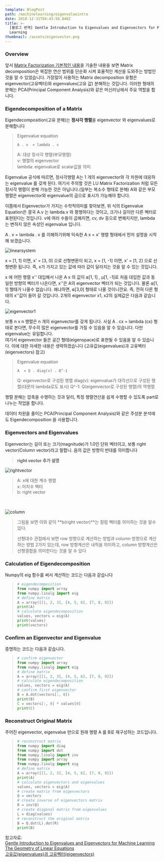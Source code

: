 ```yaml
---
template: BlogPost
path: /machinelearning/eigenvalueintro
date: 2018-12-31T04:43:58.848Z
title: >-
  [블로그 번역] Gentle Introduction to Eigenvalues and Eigenvectors for Machine
  Learning
thumbnail: /assets/eigenvector.png
---
```

### Overview

앞서 [Matrix Factorization 기본적인 내용](https://coolog.netlify.com/machinelearning/matrixfactorizationintro)을 기술한 내용을 보면 Matrix decomposition은 복잡한 연산 범위를 단순화 시켜 효율적인 계산을 도와주는 방법인 것을 알 수 있었습니다.  가장많이 사용하는 Matrix decomposition 유형은 eigenvector(고유벡터)와 eigenvalues(고유 값) 분해하는 것입니다. 이러한 형태의 분해는 PCA(Principal Component Analysis)와 같은 머신러닝에서 주요 역할을 합니다. 

### Eigendecomposition of a Matrix

Eigendecomposition(고유 분해)는 **정사각 행렬**을 eigenvector 와 eigenvalues로 분해합니다

> Eigenvalue equation 
>
> ```
> A . v  = lambda . v
> ```
>
> A: 대상 정사각 행렬(부모행렬)\
> v: 행렬의 eigenvector \
> lambda: eigenvalue로 scalar값을 의미

Eigenvalue 공식에 따르면, 정사각행렬 A는 1 개의 eigenvector와 각 차원에 대응하는 eigenvalue 를 갖게 된다. 여기서 주의할 것은 LU Matrix Factorization 처럼 모든 정사각 행렬이 분해 가능한 것은 아닙니다.(일부는 복소수 형태로 분해) A와 같은 부모행렬은 eigenvector와 eigenvalue의 곱으로 표시가 가능해야 합니다. 

이쯤에서 Eigenvector가 가지는 수학적의미를 찾아보면, 위 식의 Eigenvalue Equation은 결국 A.v 는 lambda.v 와 평행하다는 것이고, 크기나 길이만 다른 벡터로 표현된다는 것입니다. v에 여러 수들이 곱해지면, cv, dv 등으로 변해지지만, lambda는 변하지 않은 속성인 eigenvalue 입니다. 

A . v = lambda . v 를 이해하기위해 익숙한 A x = x' 행렬 형태에서 먼저 설명을 시작해 보겠습니다.  

![linearsystem](/assets/Linearsystem.png "linearsystem")

x = \[1, 1] 이면, x' = \[3, 0] 으로 선형변환이 되고, x = \[1, -1] 이면, x' = \[1, 2] 으로 선형변환 됩니다. 즉, x가 가지고 있는 값에 따라 값이 달라지는 것을 알 수 있는 것입니다. 

x 에 어떤 행렬 x'' 대입해서 나온 A x 의 값이 ⍺\[1, 1] , µ\[1, -1]로 처음 대입한 값과 동일한 방향의 벡터가 나온다면, x''은 A의 eigenvector 벡터가 되는 것입니다. 물론 ⍺\[1, 1] 형태가 나올수 없습니다. 왜냐하면, ⍺\[3,0] 형태로 나올 것이니깐요. 즉, 전혀 다른 형태의 x''값이 들어 갈 것입니다. 2개의 eigenvector x1, x2의 실제값은 다음과 같습니다.

![eigenvector1](/assets/eigenvector_1.png "eigenvector1")


보통 n x n 행렬은 n 개의 eigenvector를 갖게 됩니다. 사실 A . cx = lambda (cx) 형태로 본다면, 무수히 많은 eigenvector를 가질 수 있음을 알 수 있습니다. 다만 eigenvalue는 유일합니다. \
여기서 eigenvector 들은 공간 형태(eigenspace)로 표현될 수 있음을 알 수 있습니다. 이에 대한 자세한 내용은 생략하겠습니다 (고유값(eigenvalues)과 고유벡터(eigenvectors) 참고)


> Eigenvalue equation 
>
> ```
> A  = Q . diag(v) . Q^-1
> ```
>
> Q: eigenvector로 구성된 행렬 diag(v): eigenvalue가 대각선으로 구성된 행렬(대문자 lambda로도 표시) Q^-1: Q(eigenvector로 구성된 행렬)의 역행렬

행렬 분해는 압축을 수행하는 것과 달리, 특정 행렬연산을 쉽게 수행할 수 있도록 part로 나누는 작업을 합니다. 

데이터 차원을 줄이는 PCA(Principal Component Analysis)와 같은 주성분 분석에도 Eigendecomposition 을 사용합니다. 

### Eigenvectors and Eigenvalues

Eigenvector는 길이 또는 크기(magnitude)가 1.0인 단위 벡터이고, 보통 right vector(Column vector)라고 말합니. 음의 값은 방향이 반대를 의미합니다

> **right vector 추가 설명**

![rightvector](/assets/rightvector.png "rightvector")

> A: x에 대한 계수 행렬 \
> x: 미지수 벡터 \
> b: right vector 

\
\
![column](/assets/column.png "column")

> 그림을 보면 이와 같이 **b(right vector)**는 칼럼 벡터를 의미하는 것을 알수 있다.
>
> 선형대수 관점에서 보면 row 방향으로 계산하는 방법과 column 방향으로 계산하는 방법 2가지 있는데, row 방향계산은 내적을 의미하고, column 방향계산은 선형결합을 의미한다는 것을 알 수 있다


### Calculation of Eigendecomposition

Numpy의 eig 함수를 써서 계산하는 코드는 다음과 같습니다

> ```python
> # eigendecomposition
> from numpy import array
> from numpy.linalg import eig
> # define matrix
> A = array([[1, 2, 3], [4, 5, 6], [7, 8, 9]])
> print(A)
> # calculate eigendecomposition
> values, vectors = eig(A)
> print(values)
> print(vectors)
> ```


### Confirm an Eigenvector and Eigenvalue

증명하는 코드는 다음과 같습니다. 

> ```python
> # confirm eigenvector
> from numpy import array
> from numpy.linalg import eig
> # define matrix
> A = array([[1, 2, 3], [4, 5, 6], [7, 8, 9]])
> # calculate eigendecomposition
> values, vectors = eig(A)
> # confirm first eigenvector
> B = A.dot(vectors[:, 0])
> print(B)
> C = vectors[:, 0] * values[0]
> print(C)
> ```


### Reconstruct Original Matrix

주어진 eigenvector, eigenvalue 만으로 원래 행렬 A 를 B로 재구성하는 코드입니다.

> ```python
> # reconstruct matrix
> from numpy import diag
> from numpy import dot
> from numpy.linalg import inv
> from numpy import array
> from numpy.linalg import eig
> # define matrix
> A = array([[1, 2, 3], [4, 5, 6], [7, 8, 9]])
> print(A)
> # calculate eigenvectors and eigenvalues
> values, vectors = eig(A)
> # create matrix from eigenvectors
> Q = vectors
> # create inverse of eigenvectors matrix
> R = inv(Q)
> # create diagonal matrix from eigenvalues
> L = diag(values)
> # reconstruct the original matrix
> B = Q.dot(L).dot(R)
> print(B)
> ```

참고자료: \
[Gentle Introduction to Eigenvalues and Eigenvectors for Machine Learning](https://machinelearningmastery.com/introduction-to-eigendecomposition-eigenvalues-and-eigenvectors/)\
[The Geometry of Linear Equations](https://twlab.tistory.com/6?category=668741)\
[고유값(eigenvalues)과 고유벡터(eigenvectors)](https://twlab.tistory.com/46)
